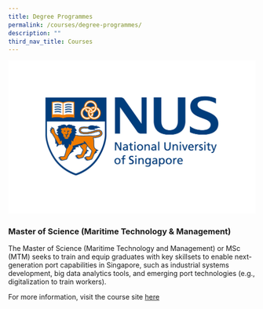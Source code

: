 ```yaml
---
title: Degree Programmes
permalink: /courses/degree-programmes/
description: ""
third_nav_title: Courses
---
```

![](/images/nus_logo_full-horizontal.jpg)

### Master of Science (Maritime Technology & Management)
The Master of Science (Maritime Technology and Management) or MSc (MTM) seeks to train and equip graduates with key skillsets to enable next-generation port capabilities in Singapore, such as industrial systems development, big data analytics tools, and emerging port technologies (e.g., digitalization to train workers).

For more information, visit the course site [here](https://cde.nus.edu.sg/isem/graduate/coursework/masters-of-science-maritime-technology-management-programme/)